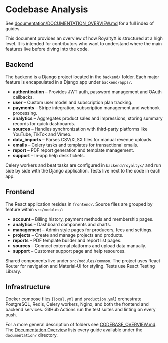 # Codebase Analysis
See [documentation/DOCUMENTATION_OVERVIEW.md](documentation/DOCUMENTATION_OVERVIEW.md) for a full index of guides.


This document provides an overview of how RoyaltyX is structured at a high level. It is intended for contributors who want to understand where the main features live before diving into the code.

## Backend

The backend is a Django project located in the `backend/` folder. Each major feature is encapsulated in a Django app under `backend/apps/`.

- **authentication** – Provides JWT auth, password management and OAuth callbacks.
- **user** – Custom user model and subscription plan tracking.
- **payments** – Stripe integration, subscription management and webhook processing.
- **analytics** – Aggregates product sales and impressions, storing summary records for quick dashboards.
- **sources** – Handles synchronization with third‑party platforms like YouTube, TikTok and Vimeo.
- **data_imports** – Parses CSV/XLSX files for manual revenue uploads.
- **emails** – Celery tasks and templates for transactional emails.
- **report** – PDF report generation and template management.
- **support** – In‑app help desk tickets.

Celery workers and beat tasks are configured in `backend/royaltyx/` and run side by side with the Django application. Tests live next to the code in each app.

## Frontend

The React application resides in `frontend/`. Source files are grouped by feature within `src/modules/`:

- **account** – Billing history, payment methods and membership pages.
- **analytics** – Dashboard components and charts.
- **management** – Admin style pages for producers, fees and settings.
- **projects** – Create and manage projects and products.
- **reports** – PDF template builder and report list pages.
- **sources** – Connect external platforms and upload data manually.
- **support** – Customer support page and help resources.

Shared components live under `src/modules/common`. The project uses React Router for navigation and Material‑UI for styling. Tests use React Testing Library.

## Infrastructure

Docker compose files (`local.yml` and `production.yml`) orchestrate PostgreSQL, Redis, Celery workers, Nginx, and both the frontend and backend services. GitHub Actions run the test suites and linting on every push.

For a more general description of folders see [CODEBASE_OVERVIEW.md](CODEBASE_OVERVIEW.md). The [Documentation Overview](documentation/DOCUMENTATION_OVERVIEW.md) lists every guide available under the `documentation/` directory.



